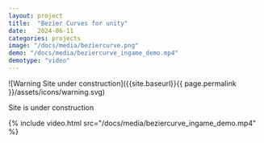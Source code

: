 ```yaml
---
layout: project
title:  "Bezier Curves for unity"
date:   2024-06-11
categories: projects
image: "/docs/media/beziercurve.png"
demo: "/docs/media/beziercurve_ingame_demo.mp4"
demotype: "video"
---
```


<div id="warn" markdown="1">
![Warning Site under construction]({{site.baseurl}}{{ page.permalink }}/assets/icons/warning.svg)
<p>Site is under construction</p>
</div>


{% include video.html src="/docs/media/beziercurve_ingame_demo.mp4" %}